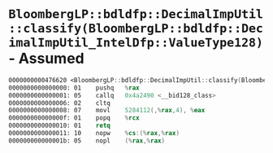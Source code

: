 # `BloombergLP::bdldfp::DecimalImpUtil::classify(BloombergLP::bdldfp::DecimalImpUtil_IntelDfp::ValueType128)` - Assumed

```nasm
0000000000476620 <BloombergLP::bdldfp::DecimalImpUtil::classify(BloombergLP::bdldfp::DecimalImpUtil_IntelDfp::ValueType128)>:
0000000000000000: 01	pushq	%rax
0000000000000001: 05	callq	0x4a2490 <__bid128_class>
0000000000000006: 02	cltq	
0000000000000008: 07	movl	5284112(,%rax,4), %eax
000000000000000f: 01	popq	%rcx
0000000000000010: 01	retq	
0000000000000011: 10	nopw	%cs:(%rax,%rax)
000000000000001b: 05	nopl	(%rax,%rax)
```
